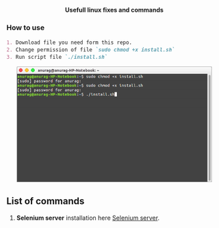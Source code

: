                     
<p align="center">
  <strong>Usefull linux fixes and commands</strong> 
</p>

### How to use

```markdown
1. Download file you need form this repo.
2. Change permission of file `sudo chmod +x install.sh`
3. Run script file `./install.sh`
```
<p align="center">
  <img height="270" src="https://github.com/Anu1601CS/linux-command/blob/master/src/images/local.png">
</p>

## List of commands
1. **Selenium server** installation here [Selenium server](https://github.com/Anu1601CS/linuxcommand/tree/master/src/selenium%20server).
